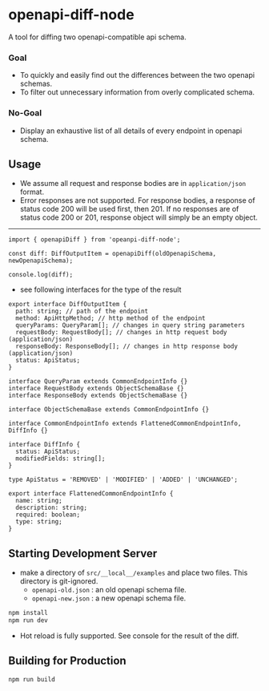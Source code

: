 # openapi-diff-node

A tool for diffing two openapi-compatible api schema.

### Goal

- To quickly and easily find out the differences between the two openapi schemas.
- To filter out unnecessary information from overly complicated schema.

### No-Goal

- Display an exhaustive list of all details of every endpoint in openapi schema.

## Usage

- We assume all request and response bodies are in `application/json` format.
- Error responses are not supported. For response bodies, a response of status code 200 will be used first, then 201. If no responses are of status code 200 or 201, response object will simply be an empty object.

---

```tsx
import { openapiDiff } from 'opeanpi-diff-node';

const diff: DiffOutputItem = openapiDiff(oldOpenapiSchema, newOpenapiSchema);

console.log(diff);
```

- see following interfaces for the type of the result

```tsx
export interface DiffOutputItem {
  path: string; // path of the endpoint
  method: ApiHttpMethod; // http method of the endpoint
  queryParams: QueryParam[]; // changes in query string parameters
  requestBody: RequestBody[]; // changes in http request body (application/json)
  responseBody: ResponseBody[]; // changes in http response body (application/json)
  status: ApiStatus;
}

interface QueryParam extends CommonEndpointInfo {}
interface RequestBody extends ObjectSchemaBase {}
interface ResponseBody extends ObjectSchemaBase {}

interface ObjectSchemaBase extends CommonEndpointInfo {}

interface CommonEndpointInfo extends FlattenedCommonEndpointInfo, DiffInfo {}

interface DiffInfo {
  status: ApiStatus;
  modifiedFields: string[];
}

type ApiStatus = 'REMOVED' | 'MODIFIED' | 'ADDED' | 'UNCHANGED';

export interface FlattenedCommonEndpointInfo {
  name: string;
  description: string;
  required: boolean;
  type: string;
}
```

## Starting Development Server

- make a directory of `src/__local__/examples` and place two files. This directory is git-ignored.
  - `openapi-old.json` : an old openapi schema file.
  - `openapi-new.json` : a new openapi schema file.

```bash
npm install
npm run dev
```

- Hot reload is fully supported. See console for the result of the diff.

## Building for Production

```bash
npm run build
```

